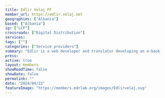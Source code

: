 ```yaml
---
title: Edlir Velaj PF
member_url: https://edlir.velaj.net
geographies: ["Albania"]
based: ["Albania"]
ig: ["LCP"]
crossroads: ["Digital Distribution"]
services:
tags: [""]
categories: ["Service providers"]
summary: "Edlir is a web developer and translator developing an e-book and audiobook platform aimed at expanding access to digital reading in Albania"
press:
active: true
layout: members
showReadTime: false
showDate: false
permalink: ""
date: "2024/04/22"
featureImage: "https://members.edrlab.org/images/Edlirvelaj.svg"
---
```

